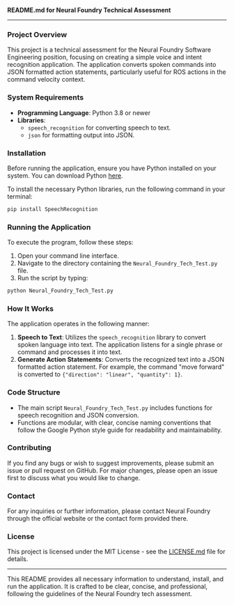 **README.md for Neural Foundry Technical Assessment**

---

### Project Overview

This project is a technical assessment for the Neural Foundry Software Engineering position, focusing on creating a simple voice and intent recognition application. The application converts spoken commands into JSON formatted action statements, particularly useful for ROS actions in the command velocity context.

### System Requirements

- **Programming Language**: Python 3.8 or newer
- **Libraries**:
  - `speech_recognition` for converting speech to text.
  - `json` for formatting output into JSON.

### Installation

Before running the application, ensure you have Python installed on your system. You can download Python [here](https://www.python.org/downloads/).

To install the necessary Python libraries, run the following command in your terminal:

```bash
pip install SpeechRecognition
```

### Running the Application

To execute the program, follow these steps:

1. Open your command line interface.
2. Navigate to the directory containing the `Neural_Foundry_Tech_Test.py` file.
3. Run the script by typing:

```bash
python Neural_Foundry_Tech_Test.py
```

### How It Works

The application operates in the following manner:

1. **Speech to Text**: Utilizes the `speech_recognition` library to convert spoken language into text. The application listens for a single phrase or command and processes it into text.
2. **Generate Action Statements**: Converts the recognized text into a JSON formatted action statement. For example, the command "move forward" is converted to `{"direction": "linear", "quantity": 1}`.

### Code Structure

- The main script `Neural_Foundry_Tech_Test.py` includes functions for speech recognition and JSON conversion.
- Functions are modular, with clear, concise naming conventions that follow the Google Python style guide for readability and maintainability.

### Contributing

If you find any bugs or wish to suggest improvements, please submit an issue or pull request on GitHub. For major changes, please open an issue first to discuss what you would like to change.

### Contact

For any inquiries or further information, please contact Neural Foundry through the official website or the contact form provided there.

### License

This project is licensed under the MIT License - see the [LICENSE.md](LICENSE.md) file for details.

---

This README provides all necessary information to understand, install, and run the application. It is crafted to be clear, concise, and professional, following the guidelines of the Neural Foundry tech assessment.
